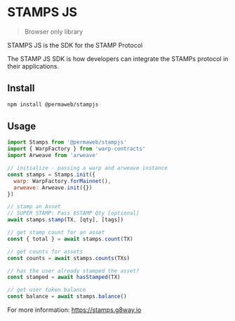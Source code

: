 # STAMPS JS

> Browser only library

STAMPS JS is the SDK for the STAMP Protocol 

The STAMP JS SDK is how developers can integrate the STAMPs protocol in their applications.

## Install

```sh
npm install @permaweb/stampjs
```

## Usage

```js
import Stamps from '@permaweb/stampjs'
import { WarpFactory } from 'warp-contracts'
import Arweave from 'arweave'

// initialize - passing a warp and arweave instance
const stamps = Stamps.init({
  warp: WarpFactory.forMainnet(), 
  arweave: Arweave.init({}) 
})

// stamp an Asset
// SUPER STAMP: Pass $STAMP Qty [optional]
await stamps.stamp(TX, [qty], [tags])

// get stamp count for an asset
const { total } = await stamps.count(TX)

// get counts for assets
const counts = await stamps.counts(TXs)

// has the user already stamped the asset?
const stamped = await hasStamped(TX)

// get user token balance
const balance = await stamps.balance()

```

For more information: https://stamps.g8way.io
